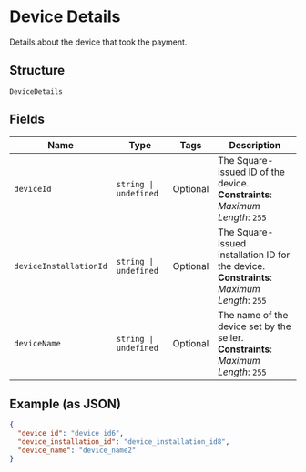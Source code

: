 
# Device Details

Details about the device that took the payment.

## Structure

`DeviceDetails`

## Fields

| Name | Type | Tags | Description |
|  --- | --- | --- | --- |
| `deviceId` | `string \| undefined` | Optional | The Square-issued ID of the device.<br>**Constraints**: *Maximum Length*: `255` |
| `deviceInstallationId` | `string \| undefined` | Optional | The Square-issued installation ID for the device.<br>**Constraints**: *Maximum Length*: `255` |
| `deviceName` | `string \| undefined` | Optional | The name of the device set by the seller.<br>**Constraints**: *Maximum Length*: `255` |

## Example (as JSON)

```json
{
  "device_id": "device_id6",
  "device_installation_id": "device_installation_id8",
  "device_name": "device_name2"
}
```

